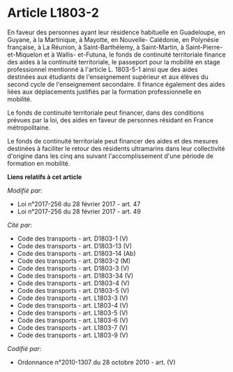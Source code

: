 # Article L1803-2

En faveur des personnes ayant leur résidence habituelle en Guadeloupe, en Guyane, à la Martinique, à Mayotte, en Nouvelle-
Calédonie, en Polynésie française, à La Réunion, à Saint-Barthélemy, à Saint-Martin, à Saint-Pierre-et-Miquelon et à Wallis-
et-Futuna, le fonds de continuité territoriale finance des aides à la continuité territoriale, le passeport pour la mobilité
en stage professionnel mentionné à l'article L. 1803-5-1  ainsi que des aides destinées aux étudiants de l'enseignement
supérieur et aux élèves du second cycle de l'enseignement secondaire. Il finance également des aides liées aux déplacements
justifiés par la formation professionnelle en mobilité.

Le fonds de continuité territoriale peut financer, dans des conditions prévues par la loi, des aides en faveur de personnes
résidant en France métropolitaine.

Le fonds de continuité territoriale peut financer des aides et des mesures destinées à faciliter le retour des résidents
ultramarins dans leur collectivité d'origine dans les cinq ans suivant l'accomplissement d'une période de formation en
mobilité.

**Liens relatifs à cet article**

_Modifié par_:

  - Loi n°2017-256 du 28 février 2017 - art. 47
  - Loi n°2017-256 du 28 février 2017 - art. 49

_Cité par_:

  - Code des transports - art. D1803-1 (V)
  - Code des transports - art. D1803-13 (V)
  - Code des transports - art. D1803-14 (Ab)
  - Code des transports - art. D1803-2 (M)
  - Code des transports - art. D1803-3 (V)
  - Code des transports - art. D1803-34 (V)
  - Code des transports - art. D1803-4 (V)
  - Code des transports - art. D1803-5 (V)
  - Code des transports - art. L1803-3 (V)
  - Code des transports - art. L1803-4 (V)
  - Code des transports - art. L1803-5 (V)
  - Code des transports - art. L1803-6 (V)
  - Code des transports - art. L1803-7 (V)
  - Code des transports - art. L1803-9 (V)

_Codifié par_:

  - Ordonnance n°2010-1307 du 28 octobre 2010 - art. (V)
